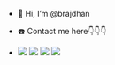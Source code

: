 - 👋 Hi, I’m @brajdhan
- ☎️ Contact me here👇👇👇

- [<img src="https://img.shields.io/badge/twitter-%231DA1F2.svg?&style=for-the-badge&logo=twitter&logoColor=white" />](https://twitter.com/brajdhan) [<img src="https://img.shields.io/badge/linkedin-%230077B5.svg?&style=for-the-badge&logo=linkedin&logoColor=white" />](https://www.linkedin.com/in//rajdhan-bhagat-a4291a112/) [<img src = "https://img.shields.io/badge/instagram-%23E4405F.svg?&style=for-the-badge&logo=instagram&logoColor=white">](https://www.instagram.com/rajdhan_bhagat/) [<img src = "https://img.shields.io/badge/facebook-%231877F2.svg?&style=for-the-badge&logo=facebook&logoColor=white">](https://www.facebook.com/raj.bhagat.39108)
<!---

- 👀 I’m interested in making Game Software 
- 🌱 I’m currently learning Python, C#.NET


![YOUR github stats](https://github-readme-stats.vercel.app/api?username=brajdhan)

brajdhan/brajdhan is a ✨ special ✨ repository because its `README.md` (this file) appears on your GitHub profile.
You can click the Preview link to take a look at your changes.
--->
